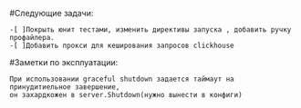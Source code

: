 
#Следующие задачи:

    -[ ]Покрыть юнит тестами, изменить директивы запуска , добавить ручку профайлера.
    -[ ]Добавить прокси для кеширования запросов clickhouse   

#Заметки по эксплуатации:

    При использовании graceful shutdown задается таймаут на принудитиельное завершение,
    он захардкожен в server.Shutdown(нужно вынести в конфиги)


    



